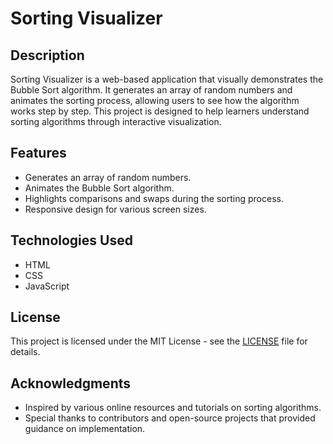 # Sorting Visualizer

## Description

Sorting Visualizer is a web-based application that visually demonstrates the Bubble Sort algorithm. It generates an array of random numbers and animates the sorting process, allowing users to see how the algorithm works step by step. This project is designed to help learners understand sorting algorithms through interactive visualization.

## Features

- Generates an array of random numbers.
- Animates the Bubble Sort algorithm.
- Highlights comparisons and swaps during the sorting process.
- Responsive design for various screen sizes.

## Technologies Used

- HTML
- CSS
- JavaScript

## License

This project is licensed under the MIT License - see the [LICENSE](LICENSE) file for details.

## Acknowledgments

- Inspired by various online resources and tutorials on sorting algorithms.
- Special thanks to contributors and open-source projects that provided guidance on implementation.
